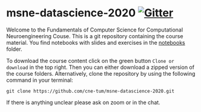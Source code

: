 # msne-datascience-2020 [![Gitter](https://badges.gitter.im/msne-datascience-2020/community.svg)](https://gitter.im/msne-datascience-2020/community?utm_source=badge&utm_medium=badge&utm_campaign=pr-badge)

Welcome to the Fundamentals of Computer Science for Computational Neuroengineering Couse. This is a git repository containing the course material. You find notebooks with slides and exercises in the [notebooks](notebooks/) folder.

To download the course content click on the green button `Clone or download` in the top right. Then you can either download a zipped version of the course folders. Alternatively, clone the repository by using the following command in your terminal:

```commandline
git clone https://github.com/cne-tum/msne-datascience-2020.git
```

If there is anything unclear please ask on zoom or in the chat.

